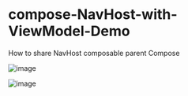 # compose-NavHost-with-ViewModel-Demo
How to share NavHost composable parent Compose

![image](https://user-images.githubusercontent.com/438869/134551125-868eaa3f-c7a8-42bd-b047-94821b9e2fc6.png)


![image](https://user-images.githubusercontent.com/438869/134550953-c944437e-97db-4b1e-b6e9-c6af7f211580.png)
